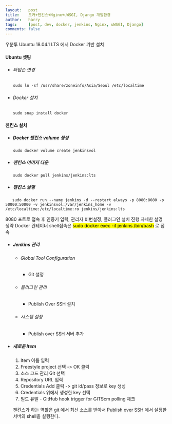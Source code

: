 ```yaml
---
layout:   post
title:    도커+젠킨스+Nginx+uWSGI, Django 개발환경
author:   harry
tags:     [post, dev, docker, jenkins, Nginx, uWSGI, Django]
comments: false
---
```

<!-- Start Writing Below in Markdown -->

우분투 Ubuntu 18.04.1 LTS 에서 Docker 기반 설치

#### Ubuntu 셋팅
- ###### 타임존 변경
      sudo ln -sf /usr/share/zoneinfo/Asia/Seoul /etc/localtime
- ###### Docker 설치
      sudo snap install docker

#### 젠킨스 설치
- ##### Docker 젠킨스 volume 생성
      sudo docker volume create jenkinsvol
- ##### 젠킨스 이미지 다운
      sudo docker pull jenkins/jenkins:lts
- ##### 젠킨스 실행
```
   sudo docker run --name jenkins -d --restart always -p 8080:8080 -p 50000:50000 -v jenkinsvol:/var/jenkins_home -v /etc/localtime:/etc/localtime:ro jenkins/jenkins:lts
```
8080 포트로 접속 후 인증키 입력, 관리자 비번설정, 플러그인 설치 진행 자세한 설명 생략
Docker 컨테이너 shell접속은 <mark>sudo docker exec -it jenkins /bin/bash</mark> 로 접속

- ##### Jenkins 관리
  - ###### Global Tool Configuration
    - Git 설정
  - ###### 플러그인 관리
    - Publish Over SSH 설치
  - ###### 시스템 설정
    - Publish over SSH 서버 추가  

- ##### 새로운 Item
  1. Item 이름 입력
  2. Freestyle project 선택 -> OK 클릭
  3. 소스 코드 관리 Git 선택
  4. Repository URL 입력
  5. Credentials Add 클릭 -> git id/pass 정보로 key 생성
  6. Credentials 위에서 생성한 key 선택
  7. 빌드 유발 - GitHub hook trigger for GITScm polling 체크

  젠킨스가 하는 역할은 git 에서 최신 소스를 받아서 Publish over SSH 에서 설정한 서버의 shell을 실행한다.
